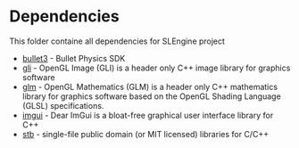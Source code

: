 # Dependencies
This folder containe all dependencies for SLEngine project

* [bullet3](https://github.com/bulletphysics/bullet3) - Bullet Physics SDK
* [gli](https://github.com/g-truc/gli) - OpenGL Image (GLI) is a header only C++ image library for graphics software
* [glm](https://github.com/g-truc/glm) - OpenGL Mathematics (GLM) is a header only C++ mathematics library for graphics software based on the OpenGL Shading Language (GLSL) specifications.
* [imgui](https://github.com/ocornut/imgui) - Dear ImGui is a bloat-free graphical user interface library for C++
* [stb](https://github.com/nothings/stb) - single-file public domain (or MIT licensed) libraries for C/C++